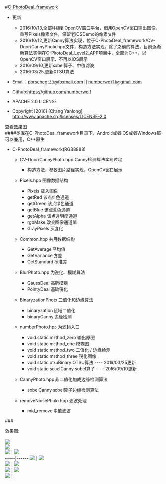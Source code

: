 #<a href="#user-content-pic" >C-PhotoDeal_framework</a>    
* 更新  
    * 2016/10/13,全部移植到OpenCV窗口平台，借用OpenCV窗口输出图像，重写Pixels像素文件，保留老iOSDemo的像素文件
    * 2016/10/12,更新Canny算法实现，位于C-PhotoDeal_framework/CV-Door/CannyPhoto.hpp文件，构造方法实现，除了之前的算法，目前逐渐新算法实例在C-PhotoDeal_Level2_APP项目中，全部为C++，以OpenCV窗口展示，不再以iOS展示
    * 2016/09/10,更新sobel算子、中值滤波
    * 2016/03/25,更新OTSU算法 
       
* Email：porschegt23@foxmail.com || numberwolf11@gmail.com       
* Github:https://github.com/numberwolf       
* APACHE 2.0 LICENSE       
* Copyright [2016] [Chang Yanlong]                     
http://www.apache.org/licenses/LICENSE-2.0     

<a href="#user-content-pic">查看效果图</a>          
####类库在C-PhotoDeal_framework目录下，Android或者iOS或者Windows都可以兼用，C++原生  
* C-PhotoDeal_framework(RGB8888)    
    * CV-Door/CannyPhoto.hpp Canny检测算法实现过程
        * 构造方法，参数图片路径实现，OpenCV窗口展示
    * Pixels.hpp 图像数据结构      
        * Pixels 载入图像
        * getRed 该点红色通道
        * getGreen 该点绿色通道
        * getBlue 该点蓝色通道
        * getAlpha 该点透明度通道
        * rgbMake 改变图像通道值
        * GrayPixels 灰度化

    * Common.hpp 共用数据结构    
        * GetAverage 平均值
        * GetVariance 方差
        * GetStandard 标准差

    * BlurPhoto.hpp 为锐化、模糊算法       
        * GaussDeal 高斯模糊
        * PointyDeal 基础锐化

    * BinaryzationPhoto 二值化和边缘算法       
        * binaryzation 区域二值化
        * binaryCanny 边缘检测

    * numberPhoto.hpp 为滤镜入口       
        * void static method_zero 输出原图
        * void static method_one 模糊图
        * void static method_two 二值化 / 边缘检测
        * void static method_three 锐化图像
        * void static otsuBinary OTSU算法 ---- 2016/03/25更新
        * void static sobelCanny sobel算子 ---- 2016/09/10更新

    * CannyPhoto.hpp 非二值化加成边缘检测算法
        * sobelCanny sobel算子边缘检测算法

    * removeNoisePhoto.hpp 滤波处理
        * mid_remove 中值滤波

                  
                  
###<div name="div" id="user-content-pic" >效果图:</div>                
<img src="Demo_img/canny1.jpg" />           
<img src="Demo_img/1.jpg" />                  
<img src="Demo_img/ferrari_yuantu.png" /> | <img src="Demo_img/gtr_yuantu.png" />    
-----|------ 
<img src="Demo_img/otsu_ferrari458.png" /> | <img src="Demo_img/binaryCut_gtr.png" />          
<img src="Demo_img/sobel_ferrari458.png" /> | <img src="Demo_img/canByBinCut_gtr.png" />            
<img src="Demo_img/otsyCanny_ferrary458.png" /> | <img src="Demo_img/gtr_gauss.png" />              
<img src="Demo_img/pointy_ferrari458.png" /> |                




